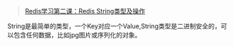  > [Redis学习第二课：Redis String类型及操作](https://www.cnblogs.com/anny-1980/p/4578716.html)


 String是最简单的类型，一个Key对应一个Value,String类型是二进制安全的，可以包含任何数据，比如jpg图片或序列化的对象。
